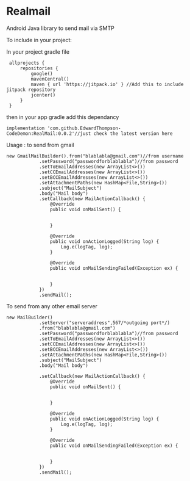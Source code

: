 # Realmail
 Android Java library to send mail via SMTP

To include in your project:

In your project gradle file 


     allprojects {
         repositories {
             google()
             mavenCentral()
             maven { url 'https://jitpack.io' } //Add this to include jitpack repository 
             jcenter() 
         }
     }

then in your app gradle add this dependancy
                             
    implementation 'com.github.EdwardThompson-CodeDemon:RealMail:0.0.2'//just check the latest version here


Usage :
to send from gmail


    new GmailMailBuilder().from("blablabla@gmail.com")//from username
                .setPassword("passwordforblablabla")//from password
                .setToEmailAddresses(new ArrayList<>())
                .setCCEmailAddresses(new ArrayList<>())
                .setBCCEmailAddresses(new ArrayList<>())
                .setAttachmentPaths(new HashMap<File,String>())
                .subject("MailSubject")
                .body("Mail body")
                .setCallback(new MailActionCallback() {
                    @Override
                    public void onMailSent() {


                    }

                    @Override
                    public void onActionLogged(String log) {
                        Log.e(logTag, log);
                    }

                    @Override
                    public void onMailSendingFailed(Exception ex) {


                    }
                })
                .sendMail();
                
   To send from any other email server 
      
    new MailBuilder()
                .setServer("serveraddress",567/*outgoing port*/)
                .from("blablabla@gmail.com")
                .setPassword("passwordforblablabla")//from password
                .setToEmailAddresses(new ArrayList<>())
                .setCCEmailAddresses(new ArrayList<>())
                .setBCCEmailAddresses(new ArrayList<>())
                .setAttachmentPaths(new HashMap<File,String>())
                .subject("MailSubject")
                .body("Mail body")

                .setCallback(new MailActionCallback() {
                    @Override
                    public void onMailSent() {


                    }

                    @Override
                    public void onActionLogged(String log) {
                        Log.e(logTag, log);
                    }

                    @Override
                    public void onMailSendingFailed(Exception ex) {


                    }
                })
                .sendMail();
